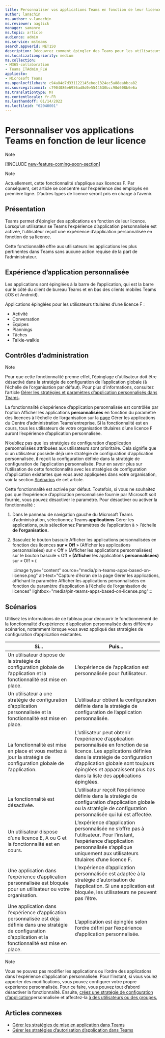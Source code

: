 ```yaml
---
title: Personnaliser vos applications Teams en fonction de leur licence
author: lanachin
ms.author: v-lanachin
ms.reviewer: aaglick
manager: samanro
ms.topic: article
audience: admin
ms.service: msteams
search.appverid: MET150
description: Découvrez comment épingler des Teams pour les utilisateurs de votre organisation en fonction de leur licence.
ms.localizationpriority: medium
ms.collection:
- M365-collaboration
- Teams_ITAdmin_FLW
appliesto:
- Microsoft Teams
ms.openlocfilehash: c94a84d7d331122145ebec1324ec5a88eabbca82
ms.sourcegitcommit: c7904086e6956ad8d0e5544530bcc90d608b6e6a
ms.translationtype: MT
ms.contentlocale: fr-FR
ms.lasthandoff: 01/14/2022
ms.locfileid: "62040001"
---
```

# <a name="tailor-your-teams-apps-based-on-license"></a>Personnaliser vos applications Teams en fonction de leur licence

> [!NOTE]
> [!INCLUDE [new-feature-coming-soon-section](includes/new-feature-coming-soon-section.md)]

> [!NOTE]
> Actuellement, cette fonctionnalité s’applique aux licences F. Par conséquent, cet article se concentre sur l’expérience des employés en première ligne. D’autres types de licence seront pris en charge à l’avenir.

## <a name="overview"></a>Présentation

Teams permet d’épingler des applications en fonction de leur licence. Lorsqu’un utilisateur se Teams l’expérience d’application personnalisée est activée, l’utilisateur reçoit une expérience d’application personnalisée en fonction de sa licence.

Cette fonctionnalité offre aux utilisateurs les applications les plus pertinentes dans Teams sans aucune action requise de la part de l’administrateur.

## <a name="tailored-app-experience"></a>Expérience d’application personnalisée

Les applications sont épinglées à la barre de l’application, qui est la barre sur le côté du client de bureau Teams et en bas des clients mobiles Teams (iOS et Android).

Applications épinglées pour les utilisateurs titulaires d’une licence F :

- Activité
- Conversation
- Équipes
- Plannings
- Tâches
- Talkie-walkie

## <a name="admin-controls"></a>Contrôles d’administration

> [!NOTE]
> Pour que cette fonctionnalité prenne effet, l’épinglage d’utilisateur doit être désactivé dans la stratégie de configuration de l’application globale (à l’échelle de l’organisation par défaut). Pour plus d’informations, consultez l’article [Gérer les stratégies et paramètres d’application personnalisés dans Teams](teams-app-setup-policies.md).

La fonctionnalité d’expérience d’application personnalisée est contrôlée par l’option Afficher les applications **personnalisées** en fonction du paramètre des licences à l’échelle de l’organisation sur la [page](manage-apps.md#manage-org-wide-app-settings) Gérer les applications du Centre d’administration Teams’entreprise. Si la fonctionnalité est en cours, tous les utilisateurs de votre organisation titulaires d’une licence F auront l’expérience d’application personnalisée.

N’oubliez pas que les stratégies de configuration d’application personnalisées attribuées aux utilisateurs sont prioritaire. Cela signifie que si un utilisateur possède déjà une stratégie de configuration d’application personnalisée, il reçoit la configuration définie dans la stratégie de configuration de l’application personnalisée. Pour en savoir plus sur l’utilisation de cette fonctionnalité avec les stratégies de configuration d’application existantes que vous avez appliquées dans votre organisation, voir la section [Scénarios](#scenarios) de cet article.

Cette fonctionnalité est activée par défaut. Toutefois, si vous ne souhaitez pas que l’expérience d’application personnalisée fournie par Microsoft soit fournie, vous pouvez désactiver le paramètre. Pour désactiver ou activer la fonctionnalité :

1. Dans le panneau de navigation gauche du Microsoft Teams d’administration, sélectionnez Teams **applications** Gérer les applications, puis sélectionnez Paramètres de l’application à  >  l’échelle **de l’organisation.**
2. Basculez le bouton bascule Afficher les applications personnalisées en fonction des licences **sur « Off** » (Afficher les applications personnalisées) sur « Off » (Afficher les applications personnalisées) sur le bouton bascule « Off » **(Afficher** les applications **personnalisées)** sur « Off » ( 

    :::image type="content" source="media/pin-teams-apps-based-on-license.png" alt-text="Capture d’écran de la page Gérer les applications, affichant le paramètre Afficher les applications personnalisées en fonction du paramètre d’application à l’échelle de l’organisation de licences" lightbox="media/pin-teams-apps-based-on-license.png":::

## <a name="scenarios"></a>Scénarios

Utilisez les informations de ce tableau pour découvrir le fonctionnement de la fonctionnalité d’expérience d’application personnalisée dans différents scénarios, notamment lorsque vous avez appliqué des stratégies de configuration d’application existantes.

|Si...  |Puis... |
|---------|---------|
|Un utilisateur dispose de la stratégie de configuration globale de l’application et la fonctionnalité est mise en place.     | L’expérience de l’application est personnalisée pour l’utilisateur.        |
|Un utilisateur a une stratégie de configuration d’application personnalisée et la fonctionnalité est mise en place.    |L’utilisateur obtient la configuration définie dans la stratégie de configuration de l’application personnalisée.          |
|La fonctionnalité est mise en place et vous mettez à jour la stratégie de configuration globale de l’application.     |L’utilisateur peut obtenir l’expérience d’application personnalisée en fonction de sa licence. Les applications définies dans la stratégie de configuration d’application globale sont toujours épinglées et apparaissent plus bas dans la liste des applications épinglées.          |
|La fonctionnalité est désactivée.   | L’utilisateur reçoit l’expérience définie dans la stratégie de configuration d’application globale ou la stratégie de configuration personnalisée qui lui est affectée.          |
|Un utilisateur dispose d’une licence E, A ou G et la fonctionnalité est en cours.   | L’expérience d’application personnalisée ne s’offre pas à l’utilisateur. Pour l’instant, l’expérience d’application personnalisée s’applique uniquement aux utilisateurs titulaires d’une licence F.        |
|Une application dans l’expérience d’application personnalisée est bloquée pour un utilisateur ou votre organisation.      |L’expérience d’application personnalisée est adaptée à la stratégie d’autorisation de l’application. Si une application est bloquée, les utilisateurs ne peuvent pas l’être.           |
|Une application dans l’expérience d’application personnalisée est déjà définie dans une stratégie de configuration d’application et la fonctionnalité est mise en place. |L’application est épinglée selon l’ordre défini par l’expérience d’application personnalisée.        |

> [!NOTE]
> Vous ne pouvez pas modifier les applications ou l’ordre des applications dans l’expérience d’application personnalisée. Pour l’instant, si vous voulez apporter des modifications, vous pouvez configurer votre propre expérience personnalisée. Pour ce faire, vous pouvez tout d’abord désactiver la fonctionnalité. Ensuite, [créez une stratégie de configuration d’application](teams-app-setup-policies.md)personnalisée et affectez-la [à des utilisateurs ou des groupes.](assign-policies-users-and-groups.md)

## <a name="related-articles"></a>Articles connexes

- [Gérer les stratégies de mise en application dans Teams](teams-app-setup-policies.md)
- [Gérer les stratégies d’autorisation d’application dans Teams](teams-app-permission-policies.md)
